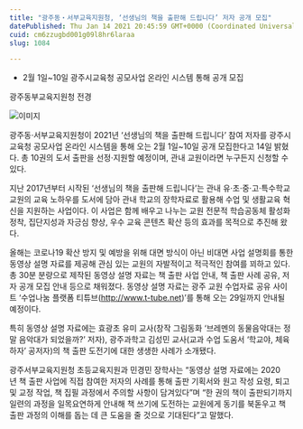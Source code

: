 ```yaml
---
title: "광주동‧서부교육지원청, ‘선생님의 책을 출판해 드립니다’ 저자 공개 모집"
datePublished: Thu Jan 14 2021 20:45:59 GMT+0000 (Coordinated Universal Time)
cuid: cm6zzugbd001g09l8hr6laraa
slug: 1084

---
```



- 2월 1일~10일 광주시교육청 공모사업 온라인 시스템 통해 공개 모집

광주동부교육지원청 전경

![이미지](https://cdn.hashnode.com/res/hashnode/image/upload/v1739248825651/ffb4b7a6-e999-476f-a9f4-d40d8c1cee49.jpeg)

광주동‧서부교육지원청이 2021년 ‘선생님의 책을 출판해 드립니다’ 참여 저자를 광주시교육청 공모사업 온라인 시스템을 통해 오는 2월 1일~10일 공개 모집한다고 14일 밝혔다. 총 10권의 도서 출판을 선정·지원할 예정이며, 관내 교원이라면 누구든지 신청할 수 있다.

지난 2017년부터 시작된 ‘선생님의 책을 출판해 드립니다’는 관내 유·초·중·고·특수학교 교원의 교육 노하우를 도서에 담아 관내 학교의 장학자료로 활용해 수업 및 생활교육 혁신을 지원하는 사업이다. 이 사업은 함께 배우고 나누는 교원 전문적 학습공동체 활성화 정착, 집단지성과 자긍심 향상, 우수 교육 콘텐츠 확산 등의 효과를 목적으로 추진해 왔다.

올해는 코로나19 확산 방지 및 예방을 위해 대면 방식이 아닌 비대면 사업 설명회를 통한 동영상 설명 자료를 제공해 관심 있는 교원의 자발적이고 적극적인 참여를 꾀하고 있다. 총 30분 분량으로 제작된 동영상 설명 자료는 책 출판 사업 안내, 책 출판 사례 공유, 저자 공개 모집 안내 등으로 채워졌다. 동영상 설명 자료는 광주 교원 수업자료 공유 사이트 ‘수업나눔 플랫폼 티튜브(http://www.t-tube.net)’를 통해 오는 29일까지 안내될 예정이다.

특히 동영상 설명 자료에는 효광초 유미 교사(창작 그림동화 ‘브레멘의 동물음악대는 정말 음악대가 되었을까?’ 저자), 광주과학고 김성민 교사(교과 수업 도움서 ‘학교야, 체육하자’ 공저자)의 책 출판 도전기에 대한 생생한 사례가 소개됐다.

광주서부교육지원청 초등교육지원과 민경민 장학사는 “동영상 설명 자료에는 2020년 책 출판 사업에 직접 참여한 저자의 사례를 통해 출판 기획서와 원고 작성 요령, 퇴고 및 교정 작업, 책 집필 과정에서 주의할 사항이 담겨있다”며 “한 권의 책이 출판되기까지 일련의 과정을 일목요연하게 안내해 책 쓰기에 도전하는 교원에게 동기를 북돋우고 책 출판 과정의 이해를 돕는 데 큰 도움을 줄 것으로 기대된다”고 말했다.